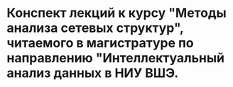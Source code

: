 # Конспект лекций к курсу "Методы анализа сетевых структур", читаемого в магистратуре по направлению "Интеллектуальный анализ данных в НИУ ВШЭ.
